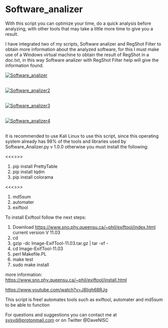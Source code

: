 # Software_analizer
With this script you can optimize your time, do a quick analysis before analyzing, with other tools that may take a little  more time to give you a result. 

I have integrated two of my scripts, Software analizer and RegShot Filter to obtain more information about the analyzed software, for this I must make use of a Windows virtual machine to obtain the result of RegShot in a doc.txt, in this way Software analizer with RegShot Filter help will give the information found.

<a href="https://ibb.co/faHZAT"><img src="https://preview.ibb.co/dJ8wPo/Software_analizer.jpg" alt="Software_analizer" border="0"></a><br /><a target='_blank' href=''></a><br />

<a href="https://ibb.co/dJcvH8"><img src="https://preview.ibb.co/hXFhx8/Software_analizer2.jpg" alt="Software_analizer2" border="0"></a><br /><a target='_blank' href=''></a><br />

<a href="https://ibb.co/i0sZAT"><img src="https://preview.ibb.co/hy9sx8/Software_analizer3.jpg" alt="Software_analizer3" border="0"></a><br /><a target='_blank' href=''></a><br />

<a href="https://ibb.co/cDWcVT"><img src="https://preview.ibb.co/kg2Uc8/Software_analizer4.jpg" alt="Software_analizer4" border="0"></a><br /><a target='_blank' href=''></a><br />


It is recommended to use Kali Linux to use this script, since this operating system already has 98% of the tools and libraries used by Software_Analizer.py v 1.0.0 otherwise you must install the following:

<<<<bookstores>>>>

1. pip install PrettyTable
2. pip install tqdm
3. pip install colorama


<<<<Tools>>>>

1. md5sum
2. automater
3. exiftool


To install Exiftool follow the next steps:

1. Download https://www.sno.phy.queensu.ca/~phil/exiftool/index.html 
current version V 11.03
2. cd <your download directory>
3. gzip -dc Image-ExifTool-11.03.tar.gz | tar -xf -
4. cd Image-ExifTool-11.03
5. perl Makefile.PL
6. make test
7. sudo make install
  
more information: https://www.sno.phy.queensu.ca/~phil/exiftool/install.html
  

https://www.youtube.com/watch?v=J8Iigh68RJg

This script is free! automates tools such as exiftool, automater and md5sum to be able to function

For questions and suggestions you can contact me at sysvd@protonmail.com or on Twitter @DaveNISC
